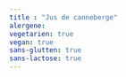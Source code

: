 ```yaml
---
title : "Jus de canneberge"
alergene:
vegetarien: true
vegan: true
sans-glutten: true
sans-lactose: true
--- 
```

